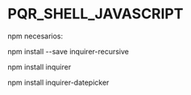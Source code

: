 # PQR_SHELL_JAVASCRIPT

npm necesarios:

npm install --save inquirer-recursive

npm install inquirer

npm install inquirer-datepicker


